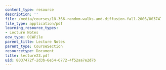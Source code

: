 ```yaml
---
content_type: resource
description: ''
file: /media/courses/18-366-random-walks-and-diffusion-fall-2006/8037472f2d3b6e5467724f52aa7e2d7b_lecture23.pdf
file_type: application/pdf
learning_resource_types:
- Lecture Notes
ocw_type: OCWFile
parent_title: Lecture Notes
parent_type: CourseSection
resourcetype: Document
title: lecture23.pdf
uid: 8037472f-2d3b-6e54-6772-4f52aa7e2d7b
---
```

